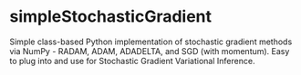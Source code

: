 # simpleStochasticGradient
Simple class-based Python implementation of stochastic gradient methods via NumPy - RADAM, ADAM, ADADELTA, and SGD (with momentum). Easy to plug into and use for Stochastic Gradient Variational Inference. 
